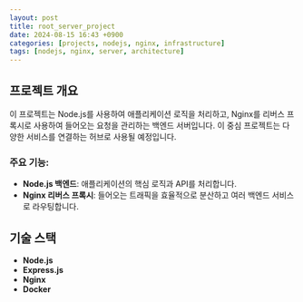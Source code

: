```yaml
---
layout: post
title: root_server_project
date: 2024-08-15 16:43 +0900
categories: [projects, nodejs, nginx, infrastructure]
tags: [nodejs, nginx, server, architecture]
---
```

## 프로젝트 개요

이 프로젝트는 Node.js를 사용하여 애플리케이션 로직을 처리하고, Nginx를 리버스 프록시로 사용하여 들어오는 요청을 관리하는 백엔드 서버입니다. 이 중심 프로젝트는 다양한 서비스를 연결하는 허브로 사용될 예정입니다.

### 주요 기능:
- **Node.js 백엔드**: 애플리케이션의 핵심 로직과 API를 처리합니다.
- **Nginx 리버스 프록시**: 들어오는 트래픽을 효율적으로 분산하고 여러 백엔드 서비스로 라우팅합니다.

## 기술 스택


- **Node.js**
- **Express.js**
- **Nginx**
- **Docker**




